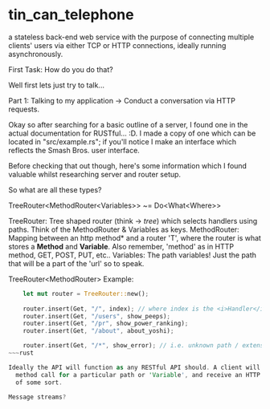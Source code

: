 tin_can_telephone
=================
a stateless back-end web service with the purpose of
                     connecting multiple clients' users via either TCP or HTTP
                     connections, ideally running asynchronously.

First Task: How do you do that?

Well first lets just try to talk...

Part 1: Talking to my application -> Conduct a conversation via HTTP requests.

Okay so after searching for a basic outline of a server, I found one in the 
    actual documentation for RUSTful... :D. I made a copy of one which can
    be located in "src/example.rs"; if you'll notice I make an interface which
    reflects the Smash Bros. user interface.

Before checking that out though, here's some information which I found
    valuable whilst researching server and router setup.

So what are all these types?

TreeRouter\<MethodRouter\<Variables>> ~= Do\<What\<Where>>

TreeRouter: 
    Tree shaped router (think -> <i>tree</i>) which selects handlers using
    paths. Think of the MethodRouter & Variables as keys.
MethodRouter:
    Mapping between an http method* and a router 'T', where the router is what
    stores a **Method** and **Variable**. Also remember, 'method'
    as in HTTP method, GET, POST, PUT, etc..
Variables:
    The path variables! Just the path that will be a part of the 'url' so
    to speak.

TreeRouter<MethodRouter<Variables>> Example:

~~~rust
    let mut router = TreeRouter::new();
    
    router.insert(Get, "/", index); // where index is the <i>Handler</i>
    router.insert(Get, "/users", show_peeps);
    router.insert(Get, "/pr", show_power_ranking);
    router.insert(Get, "/about", about_yoshi);

    router.insert(Get, "/*", show_error); // i.e. unknown path / extension...
~~~rust

Ideally the API will function as any RESTful API should. A client will make
  method call for a particular path or 'Variable', and receive an HTTP response
  of some sort.

Message streams?



